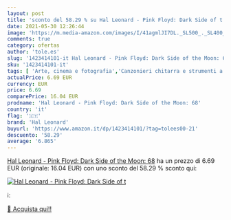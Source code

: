 ```yaml
---
layout: post
title: 'sconto del 58.29 % su Hal Leonard - Pink Floyd: Dark Side of t  '
date: 2021-05-30 12:26:44
image: 'https://m.media-amazon.com/images/I/41agmlJI7DL._SL500_._SL400_.jpg'
comments: true
category: ofertas
author: 'tole.es'
slug: '1423414101-it Hal Leonard - Pink Floyd: Dark Side of the Moon: 68'
sku: '1423414101-it'
tags: [ 'Arte, cinema e fotografia','Canzonieri chitarra e strumenti a corda','Canzonieri di chitarra','Canzonieri di corde','Chitarre','Generi musicali','Libri','Musica','Musica rock','Spartiti, canzonieri e testi','Storia e critica della musica','Strumenti a corda','Strumenti musicali','hal leonard', ]
actualPrice: 6.69 EUR
currency: EUR
price: 6.69
comparePrice: 16.04 EUR
prodname: 'Hal Leonard - Pink Floyd: Dark Side of the Moon: 68'
country: 'it'
flag: '🇮🇹'
brand: 'Hal Leonard'
buyurl: 'https://www.amazon.it/dp/1423414101/?tag=tolees00-21'
descuento: '58.29'
average: '6.865'
---
```


[Hal Leonard - Pink Floyd: Dark Side of the Moon: 68](https://www.amazon.it/dp/1423414101/?tag=tolees00-21) ha un prezzo di 6.69 EUR (originale: 16.04 EUR) con uno sconto del 58.29 % sconto qui:

[![Hal Leonard - Pink Floyd: Dark Side of t](https://m.media-amazon.com/images/I/41agmlJI7DL._SL500_._SL400_.jpg)](https://www.amazon.it/dp/1423414101/?tag=tolees00-21)

ℹ️:


[🛒 Acquista qui!!](https://www.amazon.it/dp/1423414101/?tag=tolees00-21)
